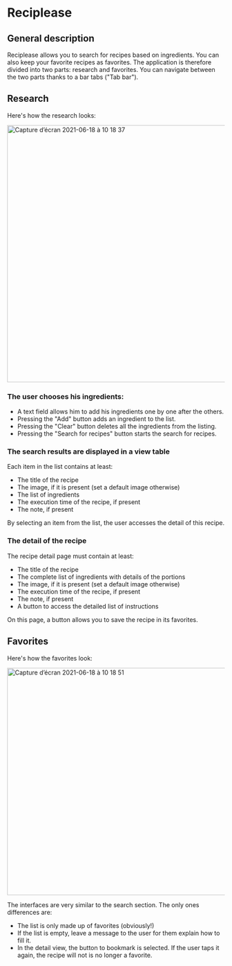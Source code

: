# Reciplease

## General description

Reciplease allows you to search for recipes based on ingredients.
You can also keep your favorite recipes as favorites.
The application is therefore divided into two parts: research and
favorites. You can navigate between the two parts thanks to a bar
tabs ("Tab bar").

## Research

Here's how the research looks:

<img width="594" alt="Capture d’écran 2021-06-18 à 10 18 37" src="https://user-images.githubusercontent.com/57671772/122530329-a9b8f800-d01e-11eb-8aa4-db0c136687c2.png">


### The user chooses his ingredients:

* A text field allows him to add his ingredients one by one
after the others.
* Pressing the "Add" button adds an ingredient to the list.
* Pressing the "Clear" button deletes all the ingredients from the
listing.
* Pressing the "Search for recipes" button starts the search for
recipes.

### The search results are displayed in a view table
Each item in the list contains at least:
* The title of the recipe
* The image, if it is present (set a default image otherwise)
* The list of ingredients
* The execution time of the recipe, if present
* The note, if present

By selecting an item from the list, the user accesses the detail of
this recipe.

### The detail of the recipe
The recipe detail page must contain at least:
* The title of the recipe
* The complete list of ingredients with details of the portions
* The image, if it is present (set a default image otherwise)
* The execution time of the recipe, if present
* The note, if present
* A button to access the detailed list of instructions

On this page, a button allows you to save the recipe in its
favorites.

## Favorites
Here's how the favorites look:

<img width="525" alt="Capture d’écran 2021-06-18 à 10 18 51" src="https://user-images.githubusercontent.com/57671772/122530367-b0e00600-d01e-11eb-8d11-695dac230af1.png">


The interfaces are very similar to the search section. The only ones
differences are:

* The list is only made up of favorites (obviously!)
* If the list is empty, leave a message to the user for them
explain how to fill it.
* In the detail view, the button to bookmark is
selected. If the user taps it again, the recipe will not
is no longer a favorite.
